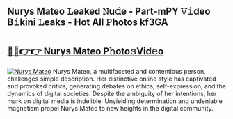 ## Nurys Mateo 𝙻eaked 𝙽u𝚍e - Part-mPY 𝚅𝚒deo B𝚒kini 𝙻eaks - Hot All 𝙿hotos kf3GA

# <h2><a href="http://ld2yxk.urlbe.top/?page=Nurys+Mateo">🔗🔗👉👉 Nurys Mateo P𝚑oto𝚜Vid𝚎o</a></h2>

[![Nurys Mateo](https://i.imgur.com/eBuTRDB.gif)](http://ld2yxk.urlbe.top/?page=Nurys+Mateo)
Nurys Mateo, a multifaceted and contentious person, challenges simple description. Her distinctive online style has captivated and provoked critics, generating debates on ethics, self-expression, and the dynamics of digital societies. Despite the ambiguity of her intentions, her mark on digital media is indelible. Unyielding determination and undeniable magnetism propel Nurys Mateo to new heights in the digital community.
